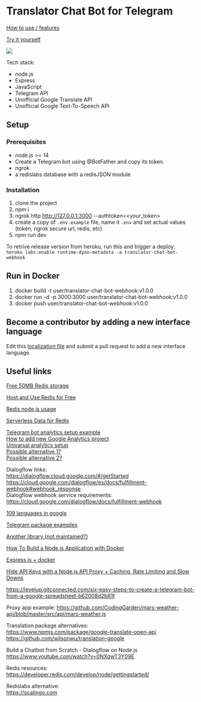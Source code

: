 # Translator Chat Bot for Telegram 

[How to use / features](https://translator-chat-bot-webhook.herokuapp.com/?start=github)

[Try it yourself](https://t.me/ProTranslatorBot?start=github)

<img src="https://dl.dropboxusercontent.com/s/w678m7husoevwt8/1.png">

Tech stack:
- node.js
- Express
- JavaScript
- Telegram API
- Unofficial Google Translate API
- Unofficial Google Text-To-Speech API

## Setup

### Prerequisites
- node.js >= 14
- Create a Telegram bot using @BotFather and copy its token.
- ngrok
- a redislabs database with a redisJSON module

### Installation
1. clone the project
1. npm i
1. ngrok http http://127.0.0.1:3000 --authtoken=<your_token>
1. create a copy of `.env.example` file, name it `.env` and set actual values (token, ngrok secure url, redis, etc)
1. npm run dev

To retrive release version from heroku, run this and trigger a deploy:  
```heroku labs:enable runtime-dyno-metadata -a translator-chat-bot-webhook```

## Run in Docker
1. docker build -t user/translator-chat-bot-webhook:v1.0.0
1. docker run -d -p 3000:3000 user/translator-chat-bot-webhook:v1.0.0
1. docker push user/translator-chat-bot-webhook:v1.0.0

## Become a contributor by adding a new interface language
Edit this [localization file](https://github.com/makarsky/translator-chat-bot-webhook/blob/master/src/localization/i18n.js) and submit a pull request to add a new interface language.

## Useful links

[Free 50MB Redis storage](https://app.redislabs.com)

[Host and Use Redis for Free](https://dev.to/ramko9999/host-and-use-redis-for-free-51if)

[Redis node.js usage](https://www.youtube.com/watch?v=DOIWQddRD5M)

[Serverless Data for Redis](https://upstash.com/#section-pricing)

[Telegram bot analytics setup example](https://habr.com/ru/post/442610/)  
[How to add new Google Analytics project](https://support.google.com/analytics/answer/6132368)  
[Univarsal analytics setup](https://support.google.com/analytics/answer/10269537?hl=en)  
[Possible alternative 1?](https://getanalytics.io/)  
[Possible alternative 2?](https://cloud.google.com/appengine/docs/flexible/nodejs/integrating-with-analytics)

Dialogflow links:  
https://dialogflow.cloud.google.com/#/getStarted  
https://cloud.google.com/dialogflow/es/docs/fulfillment-webhook#webhook_response  
Dialogflow webhook service requirements:  
https://cloud.google.com/dialogflow/docs/fulfillment-webhook

[109 languages in google](https://cloud.google.com/translate/docs/languages)

[Telegram package examples](https://github.com/yagop/node-telegram-bot-api/blob/master/doc/tutorials.md)

[Another library (not maintained?)](https://github.com/arcturial/telegrambot)






[How To Build a Node.js Application with Docker](https://www.digitalocean.com/community/tutorials/how-to-build-a-node-js-application-with-docker-quickstart)

[Express.js + docker](https://nodejs.org/de/docs/guides/nodejs-docker-webapp/)

[Hide API Keys with a Node.js API Proxy + Caching, Rate Limiting and Slow Downs](https://www.youtube.com/watch?v=nCWE6eonL7k)

https://levelup.gitconnected.com/six-easy-steps-to-create-a-telegram-bot-from-a-google-spreadsheet-b62008d2b81f

Proxy app example:
https://github.com/CodingGarden/mars-weather-api/blob/master/src/api/mars-weather.js



Translation package alternatives:  
https://www.npmjs.com/package/google-translate-open-api  
https://github.com/wilsonwu/translation-google

Build a Chatbot from Scratch - Dialogflow on Node.js  
https://www.youtube.com/watch?v=0NXqwT3Y09E

Redis resources:  
https://developer.redis.com/develop/node/gettingstarted/

Redislabs alternative:  
https://scalingo.com
